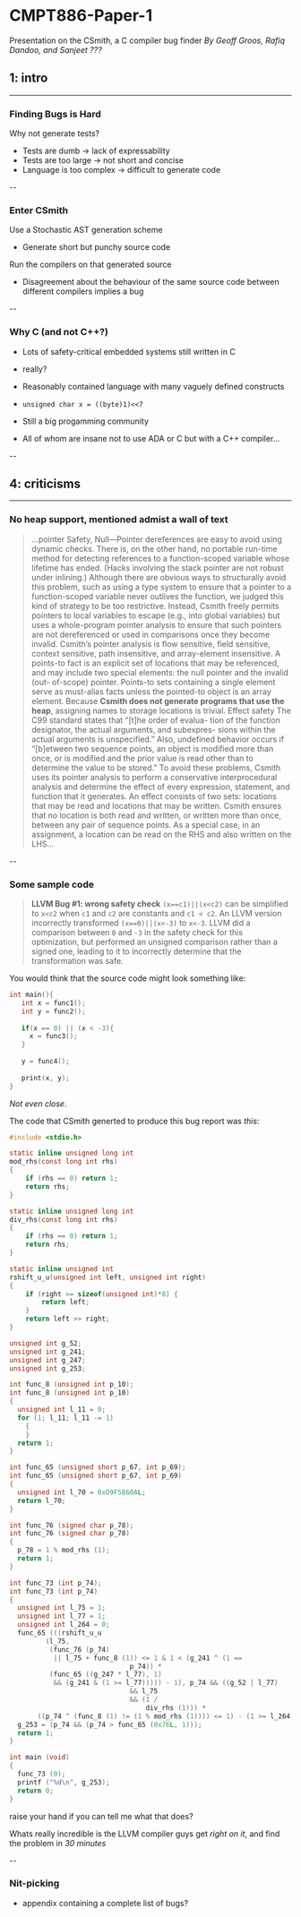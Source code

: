 # CMPT886-Paper-1 #
Presentation on the CSmith, a C compiler bug finder
_By Geoff Groos, Rafiq Dandoo, and Sanjeet ???_


## 1: intro ##

---

### Finding Bugs is Hard ###

Why not generate tests?

- Tests are dumb -> lack of expressability
- Tests are too large -> not short and concise 
- Language is too complex -> difficult to generate code

--

### Enter CSmith ###
Use a Stochastic AST generation scheme

- Generate short but punchy source code

Run the compilers on that generated source

- Disagreement about the behaviour of the same source code between different compilers implies a bug

--

### Why C (and not C++?) ###

- Lots of safety-critical embedded systems still written in C
 - really?

- Reasonably contained language with many vaguely defined constructs
 - `unsigned char x = ((byte)1)<<7`

- Still a big progamming community
 - All of whom are insane not to use ADA or C but with a C++ compiler...

--

## 4: criticisms ##

--- 

### No heap support, mentioned admist a wall of text ###

>...pointer Safety, Null—Pointer dereferences are easy to avoid using dynamic checks. There is, on the other hand, no portable run-time method for detecting references to a function-scoped variable whose lifetime has ended. (Hacks involving the stack pointer are not robust under inlining.) Although there are obvious ways to structurally avoid this problem, such as using a type system to ensure that a pointer to a function-scoped variable never outlives the function, we judged this kind of strategy to be too restrictive. Instead, Csmith freely permits pointers to local variables to escape (e.g., into global variables) but uses a whole-program pointer analysis to ensure that such pointers are not dereferenced or used in comparisons once they become invalid. Csmith’s pointer analysis is flow sensitive, field sensitive, context sensitive, path insensitive, and array-element insensitive. A points-to fact is an explicit set of locations that may be referenced, and may include two special elements: the null pointer and the invalid (out- of-scope) pointer. Points-to sets containing a single element serve as must-alias facts unless the pointed-to object is an array element. Because **Csmith  does  not  generate  programs  that  use  the  heap**, assigning names to storage locations is trivial. Effect safety The C99 standard states that “[t]he order of evalua- tion of the function designator, the actual arguments, and subexpres- sions within the actual arguments is unspecified.” Also, undefined behavior occurs if “[b]etween two sequence points, an object is modified more than once, or is modified and the prior value is read other than to determine the value to be stored.” To avoid these problems, Csmith uses its pointer analysis to perform a conservative interprocedural analysis and determine the effect of every expression, statement, and function that it generates. An  effect  consists  of  two  sets:  locations  that  may  be  read  and locations that may be written. Csmith ensures that no location is both read and written, or written more than once, between any pair of sequence points. As a special case, in an assignment, a location can be read on the RHS and also written on the LHS…​

--

### Some sample code ###

>**LLVM Bug #1: wrong safety check**
>`(x==c1)||(x<c2)` can be simplified to `x<c2` when `c1` and `c2` are constants and `c1 < c2`. An LLVM version incorrectly transformed `(x==0)||(x<-3)` to `x<-3`. LLVM did a comparison between `0` and `-3` in the safety check for this optimization, but performed an unsigned comparison rather than a signed one, leading to it to incorrectly determine that the transformation was safe.

You would think that the source code might look something like:

```C
int main(){
   int x = func1();
   int y = func2();
   
   if(x == 0) || (x < -3){
     x = func3();
   }
   
   y = func4();
   
   print(x, y);
}
```

_Not even close_.

The code that CSmith generted to produce this bug report was _this_:

```C
#include <stdio.h>

static inline unsigned long int
mod_rhs(const long int rhs)
{
    if (rhs == 0) return 1;
    return rhs;
}

static inline unsigned long int
div_rhs(const long int rhs)
{
    if (rhs == 0) return 1;
    return rhs;
}

static inline unsigned int
rshift_u_u(unsigned int left, unsigned int right)
{
	if (right >= sizeof(unsigned int)*8) {
		return left;
	}
	return left >> right;
}

unsigned int g_52;
unsigned int g_241;
unsigned int g_247;
unsigned int g_253;

int func_8 (unsigned int p_10);
int func_8 (unsigned int p_10)
{
  unsigned int l_11 = 0;
  for (1; l_11; l_11 -= 1)
    {
    }
  return 1;
}

int func_65 (unsigned short p_67, int p_69);
int func_65 (unsigned short p_67, int p_69)
{
  unsigned int l_70 = 0xD9F5B60AL;
  return l_70;
}

int func_76 (signed char p_78);
int func_76 (signed char p_78)
{
  p_78 = 1 % mod_rhs (1);
  return 1;
}

int func_73 (int p_74);
int func_73 (int p_74)
{
  unsigned int l_75 = 1;
  unsigned int l_77 = 1;
  unsigned int l_264 = 0;
  func_65 (((rshift_u_u
	     (l_75,
	      (func_76 (p_74)
	       || l_75 + func_8 (1)) <= 1 & 1 < (g_241 ^ (1 ==
							  p_74)) *
	      (func_65 ((g_247 * l_77), 1)
	       && (g_241 & (1 >= l_77))))) - 1), p_74 && ((g_52 | l_77)
							  && l_75
							  && (1 /
							      div_rhs (1))) *
	   ((p_74 ^ (func_8 (1) != (1 % mod_rhs (1)))) <= 1) - (1 >= l_264));
  g_253 = (p_74 && (p_74 > func_65 (0x76L, 1)));
  return 1;
}

int main (void)
{
  func_73 (0);
  printf ("%d\n", g_253);
  return 0;
}
```

raise your hand if you can tell me what that does?

Whats really incredible is the LLVM compiler guys get _right on it_, and find the problem in _30 minutes_

--

### Nit-picking ###

- appendix containing a complete list of bugs?

